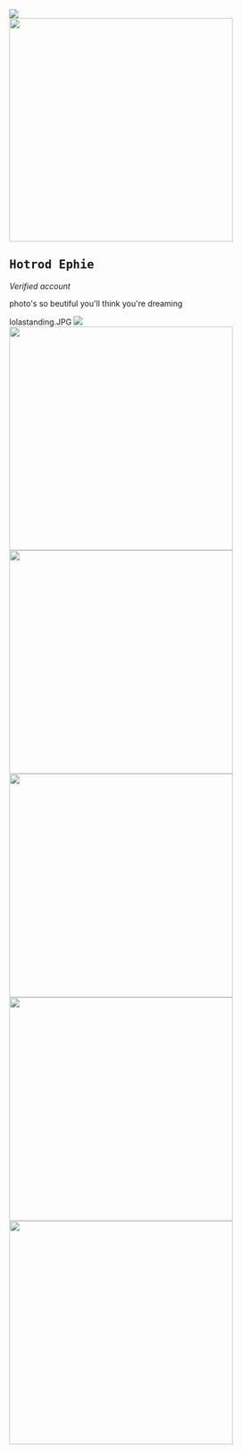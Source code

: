 <!DOCTYPE html>
<html>
  <head>
     <link href="https://fonts.googleapis.com/css?family=Press+Start+2P&display=swap" rel="stylesheet">
    <style>
    .body {
  background-color: #82a43a; 
}
      #verfied {
      font-style:italic;
      }
      h2 {
      font-family:monospace,cursive;
      }
      .body {
     font-family:'Press Start 2P', cursive;
      text-align:centre;
      }
     .img {
      border-radius:50%;
      margin-top:10px;
      margin-left:2px;
      margin-right:2px;
      }
     <!--smaller-image { 
      width:100px;
      } -->
    </style>
  </head>
  <body class="font-family">
    <img src="https://mimo.app?r?insta.svg">
    <br>
    <img src="reece2.JPG" height="400px">
    <h2 > Hotrod Ephie </h2>
    <p id="verfied"> Verified account</p>
    <p> photo's so beutiful you'll think you're dreaming</p>
    lolastanding.JPG
    <img src="lolastanding.JPG height="400px">
    <img src="chandelier.JPG" height="400px">   
    <img src="handflower.JPG" height="400px">  
    <br>
    <img src="reece.JPG" height="400px">
    <img src="danieye.JPG" height="400px">
    <img src="chamivintage.JPG" height="400px">
  </body>
  </html>
